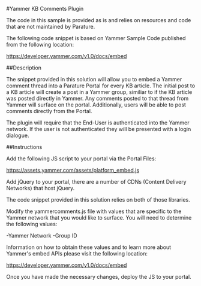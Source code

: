 ﻿#Yammer KB Comments Plugin

The code in this sample is provided as is and relies on resources and code that are not maintained by Parature.

The following code snippet is based on Yammer Sample Code published from the following location:

https://developer.yammer.com/v1.0/docs/embed

##Description

The snippet provided in this solution will allow you to embed a Yammer comment thread into a Parature Portal for every KB article. The initial post to a KB article will create a post in a Yammer group, similiar to if the KB article was posted directly in Yammer. Any comments posted to that thread from Yammer will surface on the portal. Additionally, users will be able to post comments directly from the Portal.

The plugin will require that the End-User is authenticated into the Yammer network. If the user is not authenticated they will be presented with a login dialogue.

##Instructions

Add the following JS script to your portal via the Portal Files:

https://assets.yammer.com/assets/platform_embed.js

Add jQuery to your portal, there are a number of CDNs (Content Delivery Networks) that host jQuery.

The code snippet provided in this solution relies on both of those libraries.

Modify the yammercomments.js file with values that are specific to the Yammer network that you would like to surface. You will need to determine the following values:

-Yammer Network
-Group ID

Information on how to obtain these values and to learn more about Yammer's embed APIs please visit the following location:

https://developer.yammer.com/v1.0/docs/embed

Once you have made the necessary changes, deploy the JS to your portal.

